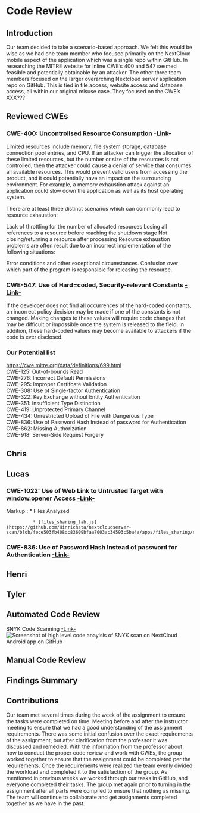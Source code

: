 # Code Review

## Introduction

Our team decided to take a scenario-based approach.  We felt this would be wise as we had one team member who focused primarily on the NextCloud mobile aspect of the application which was a single repo within GitHub.  In researching the MITRE website for inline CWE’s 400 and 547 seemed feasible and potentially obtainable by an attacker. The other three team members focused on the larger overarching Nextcloud server application repo on GitHub.  This is tied in file access, website access and database access, all within our original misuse case. They focused on the CWE’s XXX???

## Reviewed CWEs

### CWE-400: Uncontrollsed Resource Consumption [-Link-](https://cwe.mitre.org/data/definitions/400.html)

Limited resources include memory, file system storage, database connection pool entries, and CPU. If an attacker can trigger the allocation of these limited resources, but the number or size of the resources is not controlled, then the attacker could cause a denial of service that consumes all available resources. This would prevent valid users from accessing the product, and it could potentially have an impact on the surrounding environment. For example, a memory exhaustion attack against an application could slow down the application as well as its host operating system.

There are at least three distinct scenarios which can commonly lead to resource exhaustion:

Lack of throttling for the number of allocated resources
Losing all references to a resource before reaching the shutdown stage
Not closing/returning a resource after processing
Resource exhaustion problems are often result due to an incorrect implementation of the following situations:

Error conditions and other exceptional circumstances.
Confusion over which part of the program is responsible for releasing the resource.

### CWE-547: Use of Hard=coded, Security-relevant Constants [-Link-](https://cwe.mitre.org/data/definitions/547.html)

If the developer does not find all occurrences of the hard-coded constants, an incorrect policy decision may be made if one of the constants is not changed. Making changes to these values will require code changes that may be difficult or impossible once the system is released to the field. In addition, these hard-coded values may become available to attackers if the code is ever disclosed.

### Our Potential list
https://cwe.mitre.org/data/definitions/699.html  
CWE-125: Out-of-bounds Read  
CWE-276: Incorrect Default Permissions  
CWE-295: Improper Certifcate Validation  
CWE-308: Use of Single-factor Authentication  
CWE-322: Key Exchange without Entity Authentication  
CWE-351: Insufficient Type Distinction  
CWE-419: Unprotected Primary Channel  
CWE-434: Unrestricted Upload of File with Dangerous Type  
CWE-836: Use of Password Hash Instead of password for Authentication  
CWE-862: Missing Authorization  
CWE-918: Server-Side Request Forgery  

## Chris  

## Lucas  
### CWE-1022: Use of Web Link to Untrusted Target with window.opener Access [-Link-](https://cwe.mitre.org/data/definitions/1022.html)
 Markup : * Files Analyzed
 
              * [files_sharing_tab.js](https://github.com/Hinrichsta/nextcloudserver-scan/blob/fece503fb408dc83609bfaa7003ac34593c5ba4a/apps/files_sharing/src/files_sharing_tab.js)


### CWE-836: Use of Password Hash Instead of password for Authentication [-Link-](https://cwe.mitre.org/data/definitions/836.html)


## Henri  

## Tyler  

## Automated Code Review

SNYK Code Scanning [-Link-](https://snyk.io/)
![Screenshot of high level code anaylsis of SNYK scan on NextCloud Android app on GitHub](https://myoctocat.com/assets/images/base-octocat.svg)

## Manual Code Review

## Findings Summary

## Contributions
Our team met several times during the week of the assignment to ensure the tasks were completed on time. Meeting before and after the instructor meeting to ensure that we had a good understanding of the assignment requirements. There was some initial confusion over the exact requirements of the assignment, but after clarification from the professor it was discussed and remedied. With the information from the professor about how to conduct the proper code review and work with CWEs, the group worked together to ensure that the assignment could be completed per the requirements. Once the requirements were realized the team evenly divided the workload and completed it to the satisfaction of the group. As mentioned in previous weeks we worked through our tasks in GitHub, and everyone completed their tasks. The group met again prior to turning in the assignment after all parts were compiled to ensure that nothing as missing. The team will continue to collaborate and get assignments completed together as we have in the past.


